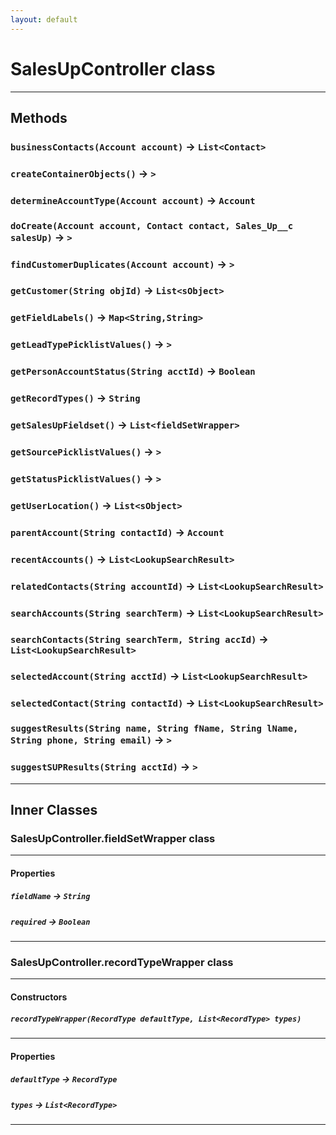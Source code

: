 ```yaml
---
layout: default
---
```

# SalesUpController class
---
## Methods
### `businessContacts(Account account)` → `List<Contact>`
### `createContainerObjects()` → `>`
### `determineAccountType(Account account)` → `Account`
### `doCreate(Account account, Contact contact, Sales_Up__c salesUp)` → `>`
### `findCustomerDuplicates(Account account)` → `>`
### `getCustomer(String objId)` → `List<sObject>`
### `getFieldLabels()` → `Map<String,String>`
### `getLeadTypePicklistValues()` → `>`
### `getPersonAccountStatus(String acctId)` → `Boolean`
### `getRecordTypes()` → `String`
### `getSalesUpFieldset()` → `List<fieldSetWrapper>`
### `getSourcePicklistValues()` → `>`
### `getStatusPicklistValues()` → `>`
### `getUserLocation()` → `List<sObject>`
### `parentAccount(String contactId)` → `Account`
### `recentAccounts()` → `List<LookupSearchResult>`
### `relatedContacts(String accountId)` → `List<LookupSearchResult>`
### `searchAccounts(String searchTerm)` → `List<LookupSearchResult>`
### `searchContacts(String searchTerm, String accId)` → `List<LookupSearchResult>`
### `selectedAccount(String acctId)` → `List<LookupSearchResult>`
### `selectedContact(String contactId)` → `List<LookupSearchResult>`
### `suggestResults(String name, String fName, String lName, String phone, String email)` → `>`
### `suggestSUPResults(String acctId)` → `>`
---
## Inner Classes

### SalesUpController.fieldSetWrapper class
---
#### Properties

##### `fieldName` → `String`

##### `required` → `Boolean`

---
### SalesUpController.recordTypeWrapper class
---
#### Constructors
##### `recordTypeWrapper(RecordType defaultType, List<RecordType> types)`
---
#### Properties

##### `defaultType` → `RecordType`

##### `types` → `List<RecordType>`

---
